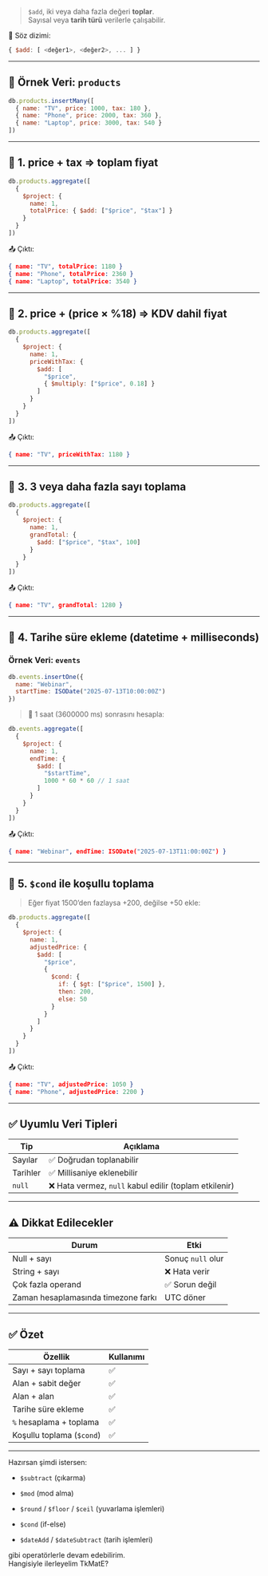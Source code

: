 
> `$add`, iki veya daha fazla değeri **toplar**.  
> Sayısal veya **tarih türü** verilerle çalışabilir.

📌 Söz dizimi:

```js
{ $add: [ <değer1>, <değer2>, ... ] }
```

---

## 📁 Örnek Veri: `products`

```js
db.products.insertMany([
  { name: "TV", price: 1000, tax: 180 },
  { name: "Phone", price: 2000, tax: 360 },
  { name: "Laptop", price: 3000, tax: 540 }
])
```

---

## 📌 1. price + tax ⇒ toplam fiyat

```js
db.products.aggregate([
  {
    $project: {
      name: 1,
      totalPrice: { $add: ["$price", "$tax"] }
    }
  }
])
```

📤 Çıktı:

```json
{ name: "TV", totalPrice: 1180 }
{ name: "Phone", totalPrice: 2360 }
{ name: "Laptop", totalPrice: 3540 }
```

---

## 📌 2. price + (price × %18) ⇒ KDV dahil fiyat

```js
db.products.aggregate([
  {
    $project: {
      name: 1,
      priceWithTax: {
        $add: [
          "$price",
          { $multiply: ["$price", 0.18] }
        ]
      }
    }
  }
])
```

📤 Çıktı:

```json
{ name: "TV", priceWithTax: 1180 }
```

---

## 📌 3. 3 veya daha fazla sayı toplama

```js
db.products.aggregate([
  {
    $project: {
      name: 1,
      grandTotal: {
        $add: ["$price", "$tax", 100]
      }
    }
  }
])
```

📤 Çıktı:

```json
{ name: "TV", grandTotal: 1280 }
```

---

## 📌 4. Tarihe süre ekleme (datetime + milliseconds)

### Örnek Veri: `events`

```js
db.events.insertOne({
  name: "Webinar",
  startTime: ISODate("2025-07-13T10:00:00Z")
})
```

> 🔎 1 saat (3600000 ms) sonrasını hesapla:

```js
db.events.aggregate([
  {
    $project: {
      name: 1,
      endTime: {
        $add: [
          "$startTime",
          1000 * 60 * 60 // 1 saat
        ]
      }
    }
  }
])
```

📤 Çıktı:

```json
{ name: "Webinar", endTime: ISODate("2025-07-13T11:00:00Z") }
```

---

## 📌 5. `$cond` ile koşullu toplama

> Eğer fiyat 1500’den fazlaysa +200, değilse +50 ekle:

```js
db.products.aggregate([
  {
    $project: {
      name: 1,
      adjustedPrice: {
        $add: [
          "$price",
          {
            $cond: {
              if: { $gt: ["$price", 1500] },
              then: 200,
              else: 50
            }
          }
        ]
      }
    }
  }
])
```

📤 Çıktı:

```json
{ name: "TV", adjustedPrice: 1050 }
{ name: "Phone", adjustedPrice: 2200 }
```

---

## ✅ Uyumlu Veri Tipleri

|Tip|Açıklama|
|---|---|
|Sayılar|✅ Doğrudan toplanabilir|
|Tarihler|✅ Millisaniye eklenebilir|
|`null`|❌ Hata vermez, `null` kabul edilir (toplam etkilenir)|

---

## ⚠️ Dikkat Edilecekler

|Durum|Etki|
|---|---|
|Null + sayı|Sonuç `null` olur|
|String + sayı|❌ Hata verir|
|Çok fazla operand|✅ Sorun değil|
|Zaman hesaplamasında timezone farkı|UTC döner|

---

## ✅ Özet

|Özellik|Kullanımı|
|---|---|
|Sayı + sayı toplama|✅|
|Alan + sabit değer|✅|
|Alan + alan|✅|
|Tarihe süre ekleme|✅|
|`%` hesaplama + toplama|✅|
|Koşullu toplama (`$cond`)|✅|

---

Hazırsan şimdi istersen:

- `$subtract` (çıkarma)
- `$mod` (mod alma)
    
- `$round` / `$floor` / `$ceil` (yuvarlama işlemleri)
    
- `$cond` (if-else)
    
- `$dateAdd` / `$dateSubtract` (tarih işlemleri)
    

gibi operatörlerle devam edebilirim.  
Hangisiyle ilerleyelim TkMatE?